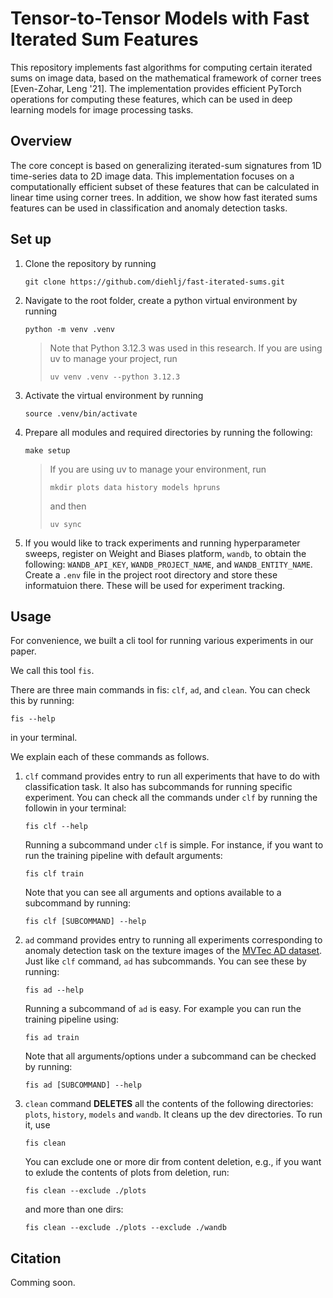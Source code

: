 # Tensor-to-Tensor Models with Fast Iterated Sum Features

This repository implements fast algorithms for computing certain iterated sums on image data, based on the mathematical framework of corner trees [Even-Zohar, Leng '21]. The implementation provides efficient PyTorch operations for computing these features, which can be used in deep learning models for image processing tasks.

## Overview
The core concept is based on generalizing iterated-sum signatures from 1D time-series data to 2D image data. This implementation focuses on a computationally efficient subset of these features that can be calculated in linear time using corner trees. In addition, we show how fast iterated sums features can be used in classification and anomaly detection tasks.


## Set up
1. Clone the repository by running
    ```
    git clone https://github.com/diehlj/fast-iterated-sums.git
    ```
1. Navigate to the root folder, create a python virtual environment by running
    ```
    python -m venv .venv
    ```
    > Note that Python 3.12.3 was used in this research. If you are using uv to manage your project, run
    >
    > ```uv venv .venv --python 3.12.3```



1. Activate the virtual environment by running
    ```
    source .venv/bin/activate
    ```
1. Prepare all modules and required directories by running the following:
    ```
    make setup
    ```

    > If you are using uv to manage your environment, run
    >
    > ```mkdir plots data history models hpruns```
    >
    > and then
    >
    > ```uv sync```

1. If you would like to track experiments and running hyperparameter sweeps, register on Weight and Biases platform, `wandb`, to obtain the following: `WANDB_API_KEY`, `WANDB_PROJECT_NAME`, and `WANDB_ENTITY_NAME`. Create a `.env` file in the project root directory and store these informatuion there. These will be used for experiment tracking.

## Usage
For convenience, we built a cli tool for running various experiments in our paper.

We call this tool `fis`.

There are three main commands in fis: `clf`, `ad`, and `clean`. You can check this by running:

```
fis --help
```
in your terminal.

We explain each of these commands as follows.

1. `clf` command provides entry to run all experiments that have to do with classification task. It also has subcommands for running specific experiment. You can check all the commands under `clf` by running the followin in your terminal:

    ```
    fis clf --help
    ```

    Running a subcommand under `clf` is simple. For instance, if you want to run the training pipeline with default arguments:

    ```
    fis clf train
    ```

    Note that you can see all arguments and options available to a subcommand by running:

    ```
    fis clf [SUBCOMMAND] --help
    ```

1. `ad` command provides entry to running all experiments corresponding to anomaly detection task on the texture images of the [MVTec AD dataset](https://www.mvtec.com/company/research/datasets/mvtec-ad). Just like `clf` command, `ad` has subcommands. You can see these by running:

    ```
    fis ad --help
    ```

    Running a subcommand of `ad` is easy. For example you can run the training pipeline using:

    ```
    fis ad train
    ```

    Note that all arguments/options under a subcommand can be checked by running:

    ```
    fis ad [SUBCOMMAND] --help
    ```

1. `clean` command **DELETES** all the contents of the following directories: `plots`, `history`, `models` and `wandb`. It cleans up the dev directories. To run it, use

    ```
    fis clean
    ```

    You can exclude one or more dir from content deletion, e.g., if you want to exlude the contents of plots from deletion, run:

    ```
    fis clean --exclude ./plots
    ```

    and more than one dirs:

    ```
    fis clean --exclude ./plots --exclude ./wandb
    ```


## Citation
Comming soon.
